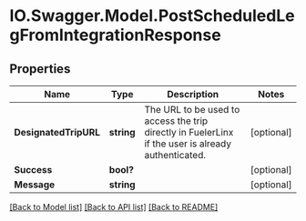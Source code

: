 # IO.Swagger.Model.PostScheduledLegFromIntegrationResponse
## Properties

Name | Type | Description | Notes
------------ | ------------- | ------------- | -------------
**DesignatedTripURL** | **string** | The URL to be used to access the trip directly in FuelerLinx if the user is already authenticated. | [optional] 
**Success** | **bool?** |  | [optional] 
**Message** | **string** |  | [optional] 

[[Back to Model list]](../README.md#documentation-for-models) [[Back to API list]](../README.md#documentation-for-api-endpoints) [[Back to README]](../README.md)

